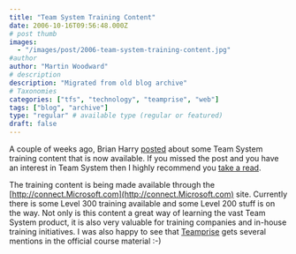 ```yaml
---
title: "Team System Training Content"
date: 2006-10-16T09:56:48.000Z
# post thumb
images:
  - "/images/post/2006-team-system-training-content.jpg"
#author
author: "Martin Woodward"
# description
description: "Migrated from old blog archive"
# Taxonomies
categories: ["tfs", "technology", "teamprise", "web"]
tags: ["blog", "archive"]
type: "regular" # available type (regular or featured)
draft: false
---
```

A couple of weeks ago, Brian Harry [posted](http://blogs.msdn.com/bharry/archive/2006/10/06/The-Training-That-Just-Won_2700_t-Die.aspx) about some Team System training content that is now available.  If you missed the post and you have an interest in Team System then I highly recommend you [take a read](http://blogs.msdn.com/bharry/archive/2006/10/06/The-Training-That-Just-Won_2700_t-Die.aspx). 

The training content is being made available through the [http://connect.Microsoft.com](http://connect.Microsoft.com) site.  Currently there is some Level 300 training available and some Level 200 stuff is on the way.  Not only is this content a great way of learning the vast Team System product, it is also very valuable for training companies and in-house training initiatives.  I was also happy to see that [Teamprise](http://www.teamprise.com/) gets several mentions in the official course material :-)